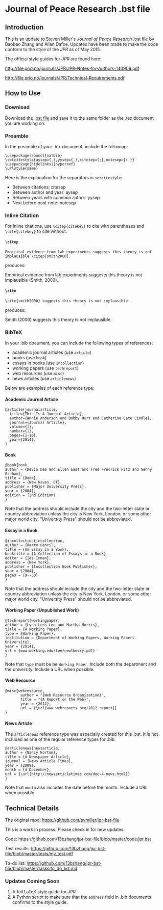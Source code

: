 Journal of Peace Research .bst file
==================================

## Introduction 
This is an update to Steven Miller's _Journal of Peace Research_ .bst file by Baobao Zhang and Allan Dafoe. Updates have been made to make the code conform to the style of the _JPR_ as of May 2015.

The official style guides for _JPR_ are found here:

http://file.prio.no/journals/JPR/JPR-Notes-for-Authors-140909.pdf

http://file.prio.no/journals/JPR/Technical-Requirements.pdf


## How to Use

### Download

Download the [.bst file](https://github.com/13bzhang/jpr-bst-file/blob/master/code/jpr.bst) and save it to the same folder as the .tex document you are working on.

### Preamble 

In the preamble of your .tex document, include the following:

```
\usepackage[round]{natbib}
\setcitestyle{aysep={,},yysep={,},citesep={;},notesep={: }}
\usepackage[hidelinks]{hyperref}
\urlstyle{same}
```

Here is the explanation for the separators in `setcitestyle`:
* Between citations: citesep
* Between author and year: aysep
* Between years with common author: yysep
* Next before post-note: notesep

### Inline Citation

For inline citations, use `\citep{citekey}` to cite with parentheses and `\cite{citekey}` to cite without. 

#### `\citep`

```
Empirical evidence from lab experiments suggests this theory is not implausible \citep{smith2000}. 
```
produces:

Empirical evidence from lab experiments suggests this theory is not implausible (Smith, 2000).

#### `\cite`

```
\cite{smith2000} suggests this theory is not implausible . 
```

produces:

Smith (2000) suggests this theory is not implausible.

### BibTeX

In your .bib document, you can include the following types of references:

* academic journal articles (use `article`)
* books (use `book`)
* essays in books (use `incollection`)
* working papers (use `techreport`) 
* web resources (use `misc`)
* news articles (use `articlenews`)

Below are examples of each reference type:

#### Academic Journal Article

```
@article{journalarticle,
  title={This Is A Journal Article},
  author={Annie Anderson and Bobby Burt and Catherine Cate Cindle},
  journal={Journal Article},
  volume={1},
  number={1},
  pages={1-10},
  year={2014},
}
```

#### Book

``` 
@book{book,
author = {Devin Dee and Ellen East and Fred Fredrick Fitz and Genny Graham},
title = {Book},
address = {New Haven, CT},
publisher = {Major University Press},
year = {2004},
edition = {2nd Edition}
}
```

Note that the address should include the city and the two-letter state or country abbreviation unless the city is New York, London, or some other major world city. "University Press" should not be abbreviated. 

#### Essay in a Book

```
@incollection{incollection,
author = {Harry Henri},
title = {An Essay in a Book},
booktitle = {A Collection of Essays in a Book},
editor = {Ida Inman},
address = {New York},
publisher = {Incollection Book Publisher},
year = {2004},
pages = {9--33}
}
```

Note that the address should include the city and the two-letter state or country abbreviation unless the city is New York, London, or some other major world city. "University Press" should not be abbreviated.


#### Working Paper (Unpublished Work)

```
@techreport{workingpaper,
author = {Lynn Lens Lee and Martha Morris},
title = {A Working Paper},
type = {Working Paper},
institution = {Department of Working Papers, Working Papers University},
year = {2014},
url = {www.working.edu/lee/newtheory.pdf}
}
```

Note that `type` must be be `Working Paper`. Include both the department and the university. Include a URL when possible.

#### Web Resource

```
@misc{webresource,
       author = "{Web Resource Organization}",
       title = "{A Report on the Web}",
       year = {2012},
       url = {\url{www.webreports.org/2012_report}}
}
```

#### News Article

The `articlenews` reference type was especially created for this .bst. It is not included as one of the regular reference types for .bib. 

```
@articlenews{newsarticle,
author = {Nancy Norton},
title = {A Newspaper Article},
journal = {News Article Times},
year = {2009},
month = {4 December},
url = {\url{http://newsarticletimes.com/dec-4-news.html}}
}
```

Note that `month` also includes the date before the month. Include a URL when possible.
 

## Technical Details

The original repo: https://github.com/svmiller/jpr-bst-file

This is a work in process. Please check in for new updates. 

Code: https://github.com/13bzhang/jpr-bst-file/blob/master/code/jpr.bst

Test results: https://github.com/13bzhang/jpr-bst-file/blob/master/tests/my_test.pdf

To-do list: https://github.com/13bzhang/jpr-bst-file/blob/master/tasks/to_do_list.md

### Updates Coming Soon

1. A full LaTeX style guide for _JPR_ 
2. A Python script to make sure that the `address` field in .bib documents confirms to the style guide. 
